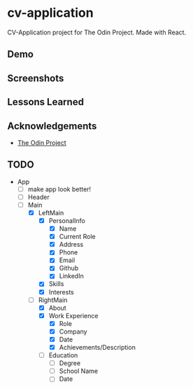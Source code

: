 # cv-application

CV-Application project for The Odin Project. Made with React.

## Demo

## Screenshots

## Lessons Learned

## Acknowledgements

- [The Odin Project](https://www.theodinproject.com/)

## TODO

- App
  - [ ] make app look better!
  - [ ] Header
  - [ ] Main
    - [x] LeftMain
      - [x] PersonalInfo
        - [x] Name
        - [x] Current Role
        - [x] Address
        - [x] Phone
        - [x] Email
        - [x] Github
        - [x] LinkedIn
      - [x] Skills
      - [x] Interests
    - [ ] RightMain
      - [x] About
      - [x] Work Experience
        - [x] Role
        - [x] Company
        - [x] Date
        - [x] Achievements/Description
      - [ ] Education
        - [ ] Degree
        - [ ] School Name
        - [ ] Date
